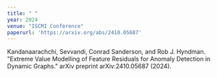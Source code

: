 ```yaml
---
title: " "
year: 2024
venue: "ISCMI Conference"
paperurl: 'https://arxiv.org/abs/2410.05687'
---
```

Kandanaarachchi, Sevvandi, Conrad Sanderson, and Rob J. Hyndman. "Extreme Value Modelling of Feature Residuals for Anomaly Detection in Dynamic Graphs." arXiv preprint arXiv:2410.05687 (2024).
